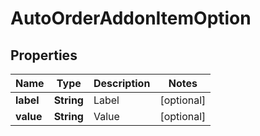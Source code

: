 
# AutoOrderAddonItemOption

## Properties
Name | Type | Description | Notes
------------ | ------------- | ------------- | -------------
**label** | **String** | Label |  [optional]
**value** | **String** | Value |  [optional]



